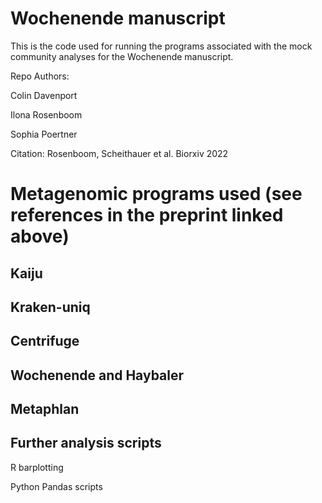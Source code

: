 # Wochenende manuscript

This is the code used for running the programs associated with the mock community analyses for the Wochenende manuscript. 

Repo Authors:

Colin Davenport

Ilona Rosenboom

Sophia Poertner

Citation:
Rosenboom, Scheithauer et al. Biorxiv 2022




# Metagenomic programs used (see references in the preprint linked above)

## Kaiju

## Kraken-uniq

## Centrifuge

## Wochenende and Haybaler

## Metaphlan

## Further analysis scripts

R barplotting

Python Pandas scripts
